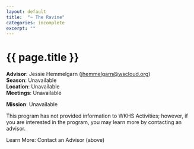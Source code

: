 ```yaml
---
layout: default
title:  "~ The Ravine"
categories: incomplete
excerpt: ""
---
```


# {{ page.title }}

**Advisor**: Jessie Hemmelgarn (<jhemmelgarn@wscloud.org>)
<br/>**Season**: Unavailable
<br/>**Location**: Unavailable
<br/>**Meetings**: Unavailable

**Mission**: Unavailable

This program has not provided information to WKHS Activities; however, if you are interested in the program, you may learn more by contacting an advisor.

Learn More: Contact an Advisor (above)